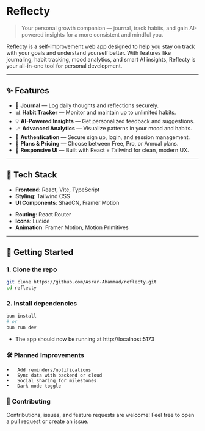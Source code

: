 
# Reflecty

> Your personal growth companion — journal, track habits, and gain AI-powered insights for a more consistent and mindful you.

Reflecty is a self-improvement web app designed to help you stay on track with your goals and understand yourself better. With features like journaling, habit tracking, mood analytics, and smart AI insights, Reflecty is your all-in-one tool for personal development.

---

## ✨ Features

- 📝 **Journal** — Log daily thoughts and reflections securely.
- 📊 **Habit Tracker** — Monitor and maintain up to unlimited habits.
- 💡 **AI-Powered Insights** — Get personalized feedback and suggestions.
- 📈 **Advanced Analytics** — Visualize patterns in your mood and habits.
- 🔐 **Authentication** — Secure sign up, login, and session management.
- 🎯 **Plans & Pricing** — Choose between Free, Pro, or Annual plans.
- 💬 **Responsive UI** — Built with React + Tailwind for clean, modern UX.

---

## 🔧 Tech Stack

- **Frontend**: React, Vite, TypeScript
- **Styling**: Tailwind CSS
- **UI Components**: ShadCN, Framer Motion
<!-- - **State Management**: Zustand -->
- **Routing**: React Router
- **Icons**: Lucide
- **Animation**: Framer Motion, Motion Primitives

---

## 🚀 Getting Started

### 1. Clone the repo

```bash
git clone https://github.com/Asrar-Ahammad/reflecty.git
cd reflecty
```
### 2. Install dependencies
```bash
bun install
# or
bun run dev
```
- The app should now be running at http://localhost:5173

### 🛠️ Planned Improvements
    •	Add reminders/notifications
    •	Sync data with backend or cloud
    •	Social sharing for milestones
    •	Dark mode toggle

### 🙌 Contributing

Contributions, issues, and feature requests are welcome!
Feel free to open a pull request or create an issue.
